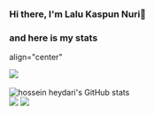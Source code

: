 ### Hi there, I'm Lalu Kaspun Nuri👋

### and here is my stats
<p>align="center"</p><img src="https://www.codewars.com/users/ppunns/badges/large"/><br /><br />
  <img src="https://github-readme-stats.vercel.app/api?username=ppunns&show_icons=true&include_all_commits=true&theme=monokai" alt="hossein heydari's GitHub stats" /><br />
  <img src="https://github-readme-streak-stats.herokuapp.com/?user=ppunns&theme=monokai"/>
  <img src="https://github-readme-stats.vercel.app/api/top-langs/?username=ppunns&layout=compact&theme=monokai&langs_count=12"/><br />
</p>

<!--
**ppunns** is a ✨ _special_ ✨ repository because its `README.md` (this file) appears on your GitHub profile.

Here are some ideas to get you started:

- 🔭 I’m currently working on ...
- 🌱 I’m currently learning ...
- 👯 I’m looking to collaborate on ...
- 🤔 I’m looking for help with ...
- 💬 Ask me about ...
- 📫 How to reach me: ...
- 😄 Pronouns: ...
- ⚡ Fun fact: ...
-->
